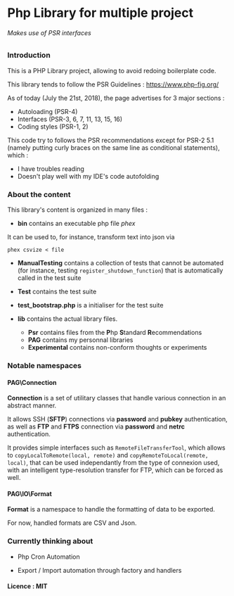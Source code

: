 # Php Library for multiple project
###### *Makes use of PSR interfaces*

### Introduction

This is a PHP Library project, allowing to avoid redoing boilerplate code.

This library tends to follow the PSR Guidelines : https://www.php-fig.org/

As of today (July the 21st, 2018), the page advertises for 3 major sections :

- Autoloading (PSR-4)
- Interfaces (PSR-3, 6, 7, 11, 13, 15, 16)
- Coding styles (PSR-1, 2)

This code try to follows the PSR recommendations except for PSR-2 5.1 (namely putting curly braces on the same line as conditional statements), which :
- I have troubles reading
- Doesn't play well with my IDE's code autofolding


### About the content
This library's content is organized in many files :

* **bin** contains an executable php file *phex*

It can be used to, for instance, transform text into json via

    phex csvize < file
    
* **ManualTesting** contains a collection of tests that cannot be automated (for instance, testing `register_shutdown_function`) that is automatically called in the test suite

* **Test** contains the test suite

* **test_bootstrap.php** is a initialiser for the test suite

* **lib** contains the actual library files.

  * **Psr** contains files from the **P**hp **S**tandard **R**ecommendations
  * **PAG** contains my personnal libraries
  * **Experimental** contains non-conform thoughts or experiments
  

### Notable namespaces

#### PAG\Connection 

**Connection** is a set of utilitary classes that handle various connection in an abstract manner. 

It allows SSH (**SFTP**) connections via **password** and **pubkey** authentication, as well as **FTP** and **FTPS** connection via **password** and **netrc** authentication.

It provides simple interfaces such as `RemoteFileTransferTool`, which allows to `copyLocalToRemote(local, remote)` and `copyRemoteToLocal(remote, local)`, that can be used independantly from the type of connexion used, with an intelligent type-resolution transfer for FTP, which can be forced as well.

#### PAG\IO\Format

**Format** is a namespace to handle the formatting of data to be exported.

For now, handled formats are CSV and Json.


### Currently thinking about

* Php Cron Automation

* Export / Import automation through factory and handlers 

#### Licence : MIT
